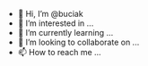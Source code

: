 - 👋 Hi, I’m @buciak
- 👀 I’m interested in ...
- 🌱 I’m currently learning ...
- 💞️ I’m looking to collaborate on ...
- 📫 How to reach me ...

<!---
buciak/buciak is a ✨ special ✨ repository because its `README.md` (this file) appears on your GitHub profile.
You can click the Preview link to take a look at your changes.
--->
